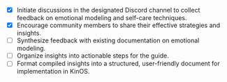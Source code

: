 - [x] Initiate discussions in the designated Discord channel to collect feedback on emotional modeling and self-care techniques.
- [x] Encourage community members to share their effective strategies and insights.
- [ ] Synthesize feedback with existing documentation on emotional modeling.
- [ ] Organize insights into actionable steps for the guide.
- [ ] Format compiled insights into a structured, user-friendly document for implementation in KinOS.